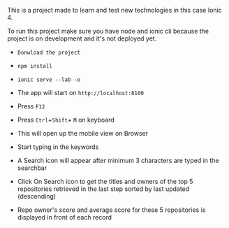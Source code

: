 This is a project made to learn and test new technologies in this case Ionic 4.

To run this project make sure you have node and ionic cli because the project is on development and it's not deployed yet.

* `Donwload the project`
* `npm install`
* `ionic serve --lab -o`

* The app will start on `http://localhost:8100`
* Press `F12` 
* Press `Ctrl`+`Shift`+ `M` on keyboard
* This will open up the mobile view on Browser

* Start typing in the keywords
* A Search icon will appear after minimum 3 characters are typed in the searchbar
* Click On Search icon to get the  titles and owners of the top 5 repositories retrieved in the last step sorted by last updated (descending)
* Repo owner's score and average score for these 5 repositories is displayed in front of each record 




